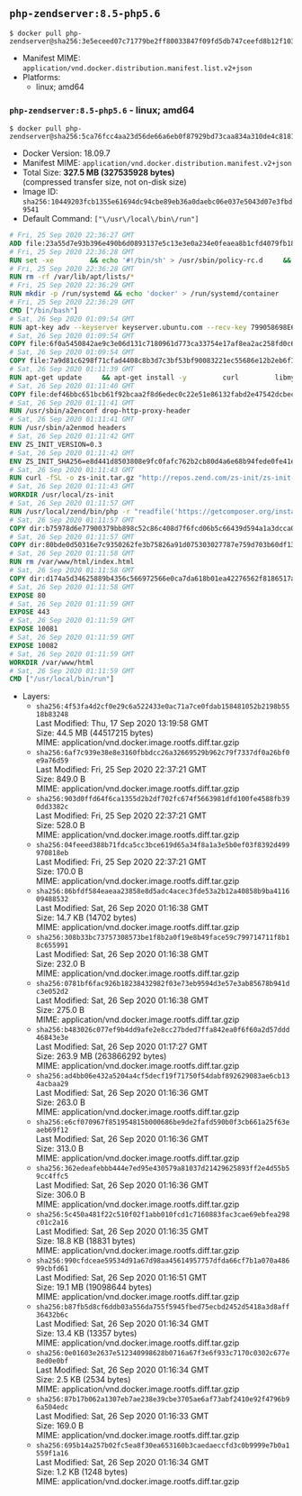 ## `php-zendserver:8.5-php5.6`

```console
$ docker pull php-zendserver@sha256:3e5eceed07c71779be2ff80033847f09fd5db747ceefd8b12f10309ab9412515
```

-	Manifest MIME: `application/vnd.docker.distribution.manifest.list.v2+json`
-	Platforms:
	-	linux; amd64

### `php-zendserver:8.5-php5.6` - linux; amd64

```console
$ docker pull php-zendserver@sha256:5ca76fcc4aa23d56de66a6eb0f87929bd73caa834a310de4c818188a9d603c20
```

-	Docker Version: 18.09.7
-	Manifest MIME: `application/vnd.docker.distribution.manifest.v2+json`
-	Total Size: **327.5 MB (327535928 bytes)**  
	(compressed transfer size, not on-disk size)
-	Image ID: `sha256:10449203fcb1355e61694dc94cbe89eb36a0daebc06e037e5043d07e3fbd9541`
-	Default Command: `["\/usr\/local\/bin\/run"]`

```dockerfile
# Fri, 25 Sep 2020 22:36:27 GMT
ADD file:23a55d7e93b396e490b6d0893137e5c13e3e0a234e0feaea8b1cfd4079fb1882 in / 
# Fri, 25 Sep 2020 22:36:28 GMT
RUN set -xe 		&& echo '#!/bin/sh' > /usr/sbin/policy-rc.d 	&& echo 'exit 101' >> /usr/sbin/policy-rc.d 	&& chmod +x /usr/sbin/policy-rc.d 		&& dpkg-divert --local --rename --add /sbin/initctl 	&& cp -a /usr/sbin/policy-rc.d /sbin/initctl 	&& sed -i 's/^exit.*/exit 0/' /sbin/initctl 		&& echo 'force-unsafe-io' > /etc/dpkg/dpkg.cfg.d/docker-apt-speedup 		&& echo 'DPkg::Post-Invoke { "rm -f /var/cache/apt/archives/*.deb /var/cache/apt/archives/partial/*.deb /var/cache/apt/*.bin || true"; };' > /etc/apt/apt.conf.d/docker-clean 	&& echo 'APT::Update::Post-Invoke { "rm -f /var/cache/apt/archives/*.deb /var/cache/apt/archives/partial/*.deb /var/cache/apt/*.bin || true"; };' >> /etc/apt/apt.conf.d/docker-clean 	&& echo 'Dir::Cache::pkgcache ""; Dir::Cache::srcpkgcache "";' >> /etc/apt/apt.conf.d/docker-clean 		&& echo 'Acquire::Languages "none";' > /etc/apt/apt.conf.d/docker-no-languages 		&& echo 'Acquire::GzipIndexes "true"; Acquire::CompressionTypes::Order:: "gz";' > /etc/apt/apt.conf.d/docker-gzip-indexes 		&& echo 'Apt::AutoRemove::SuggestsImportant "false";' > /etc/apt/apt.conf.d/docker-autoremove-suggests
# Fri, 25 Sep 2020 22:36:28 GMT
RUN rm -rf /var/lib/apt/lists/*
# Fri, 25 Sep 2020 22:36:29 GMT
RUN mkdir -p /run/systemd && echo 'docker' > /run/systemd/container
# Fri, 25 Sep 2020 22:36:29 GMT
CMD ["/bin/bash"]
# Sat, 26 Sep 2020 01:09:54 GMT
RUN apt-key adv --keyserver keyserver.ubuntu.com --recv-key 799058698E65316A2E7A4FF42EAE1437F7D2C623
# Sat, 26 Sep 2020 01:09:54 GMT
COPY file:6f0a5450842ae9c3e06d131c7180961d773ca33754e17af8ea2ac258fd0c6054 in /etc/apt/sources.list.d/zend-server.list 
# Sat, 26 Sep 2020 01:09:54 GMT
COPY file:7a9d81c6298f71cfad4408c8b3d7c3bf53bf90083221ec55686e12b2eb6f16a4 in /etc/apt/sources.list.d/ubuntu-trusty.list 
# Sat, 26 Sep 2020 01:11:39 GMT
RUN apt-get update     && apt-get install -y         curl         libmysqlclient18         unzip         git         zend-server-php-5.6=8.5.15+b8     && rm -rf /var/lib/apt/lists/*     && /usr/local/zend/bin/zendctl.sh stop
# Sat, 26 Sep 2020 01:11:40 GMT
COPY file:def46bbc651bcb61f92bcaa2f8d6edec0c22e51e86132fabd2e47542dcbec0bf in /etc/apache2/conf-available 
# Sat, 26 Sep 2020 01:11:41 GMT
RUN /usr/sbin/a2enconf drop-http-proxy-header
# Sat, 26 Sep 2020 01:11:41 GMT
RUN /usr/sbin/a2enmod headers
# Sat, 26 Sep 2020 01:11:42 GMT
ENV ZS_INIT_VERSION=0.3
# Sat, 26 Sep 2020 01:11:42 GMT
ENV ZS_INIT_SHA256=e8d441d8503808e9fc0fafc762b2cb80d4a6e68b94fede0fe41efdeac10800cb
# Sat, 26 Sep 2020 01:11:43 GMT
RUN curl -fSL -o zs-init.tar.gz "http://repos.zend.com/zs-init/zs-init-docker-${ZS_INIT_VERSION}.tar.gz"     && echo "${ZS_INIT_SHA256} *zs-init.tar.gz" | sha256sum -c -     && mkdir /usr/local/zs-init     && tar xzf zs-init.tar.gz --strip-components=1 -C /usr/local/zs-init     && rm zs-init.tar.gz
# Sat, 26 Sep 2020 01:11:43 GMT
WORKDIR /usr/local/zs-init
# Sat, 26 Sep 2020 01:11:57 GMT
RUN /usr/local/zend/bin/php -r "readfile('https://getcomposer.org/installer');" | /usr/local/zend/bin/php     && /usr/local/zend/bin/php composer.phar self-update && /usr/local/zend/bin/php composer.phar update
# Sat, 26 Sep 2020 01:11:57 GMT
COPY dir:b75978d6e77900379bb898c52c86c408d7f6fcd06b5c66439d594a1a3dcca0b4 in /usr/local/bin 
# Sat, 26 Sep 2020 01:11:57 GMT
COPY dir:80bde0d50316e7c9350262fe3b75826a91d075303027787e759d703b60df13d6 in /usr/local/zend/var/plugins/ 
# Sat, 26 Sep 2020 01:11:58 GMT
RUN rm /var/www/html/index.html
# Sat, 26 Sep 2020 01:11:58 GMT
COPY dir:d174a5d34625889b4356c566972566e0ca7da618b01ea42276562f8186517a67 in /var/www/html 
# Sat, 26 Sep 2020 01:11:58 GMT
EXPOSE 80
# Sat, 26 Sep 2020 01:11:59 GMT
EXPOSE 443
# Sat, 26 Sep 2020 01:11:59 GMT
EXPOSE 10081
# Sat, 26 Sep 2020 01:11:59 GMT
EXPOSE 10082
# Sat, 26 Sep 2020 01:11:59 GMT
WORKDIR /var/www/html
# Sat, 26 Sep 2020 01:11:59 GMT
CMD ["/usr/local/bin/run"]
```

-	Layers:
	-	`sha256:4f53fa4d2cf0e29c6a522433e0ac71a7ce0fdab158481052b2198b5518b83248`  
		Last Modified: Thu, 17 Sep 2020 13:19:58 GMT  
		Size: 44.5 MB (44517215 bytes)  
		MIME: application/vnd.docker.image.rootfs.diff.tar.gzip
	-	`sha256:6af7c939e38e8e3160fbbdcc26a32669529b962c79f7337df0a26bf0e9a76d59`  
		Last Modified: Fri, 25 Sep 2020 22:37:21 GMT  
		Size: 849.0 B  
		MIME: application/vnd.docker.image.rootfs.diff.tar.gzip
	-	`sha256:903d0ffd64f6ca1355d2b2df702fc674f5663981dfd100fe4588fb390dd3382c`  
		Last Modified: Fri, 25 Sep 2020 22:37:21 GMT  
		Size: 528.0 B  
		MIME: application/vnd.docker.image.rootfs.diff.tar.gzip
	-	`sha256:04feeed388b71fdca5cc3bce619d65a34f8a1a3e5b0ef03f8392d499970818eb`  
		Last Modified: Fri, 25 Sep 2020 22:37:21 GMT  
		Size: 170.0 B  
		MIME: application/vnd.docker.image.rootfs.diff.tar.gzip
	-	`sha256:86bfdf584eaeaa23858e8d5adc4acec3fde53a2b12a40858b9ba411609488532`  
		Last Modified: Sat, 26 Sep 2020 01:16:38 GMT  
		Size: 14.7 KB (14702 bytes)  
		MIME: application/vnd.docker.image.rootfs.diff.tar.gzip
	-	`sha256:308b33bc73757308573be1f8b2a0f19e8b49face59c799714711f8b18c655991`  
		Last Modified: Sat, 26 Sep 2020 01:16:38 GMT  
		Size: 232.0 B  
		MIME: application/vnd.docker.image.rootfs.diff.tar.gzip
	-	`sha256:0781bf6fac926b18238432982f03e73eb9594d3e57e3ab85678b941dc3e052d2`  
		Last Modified: Sat, 26 Sep 2020 01:16:38 GMT  
		Size: 275.0 B  
		MIME: application/vnd.docker.image.rootfs.diff.tar.gzip
	-	`sha256:b483026c077ef9b4dd9afe2e8cc27bded7ffa842ea0f6f60a2d57ddd46843e3e`  
		Last Modified: Sat, 26 Sep 2020 01:17:27 GMT  
		Size: 263.9 MB (263866292 bytes)  
		MIME: application/vnd.docker.image.rootfs.diff.tar.gzip
	-	`sha256:ad4bb06e432a5204a4cf5decf19f71750f54dabf892629083ae6cb134acbaa29`  
		Last Modified: Sat, 26 Sep 2020 01:16:36 GMT  
		Size: 263.0 B  
		MIME: application/vnd.docker.image.rootfs.diff.tar.gzip
	-	`sha256:e6cf070967f851954815b000686be9de2fafd590b0f3cb661a25f63eaeb69f12`  
		Last Modified: Sat, 26 Sep 2020 01:16:36 GMT  
		Size: 313.0 B  
		MIME: application/vnd.docker.image.rootfs.diff.tar.gzip
	-	`sha256:362edeafebbb444e7ed95e430579a81037d21429625893ff2e4d55b59cc4ffc5`  
		Last Modified: Sat, 26 Sep 2020 01:16:36 GMT  
		Size: 306.0 B  
		MIME: application/vnd.docker.image.rootfs.diff.tar.gzip
	-	`sha256:5c450a481f22c510f02f1abb010fcd1c7160883fac3cae69ebfea298c01c2a16`  
		Last Modified: Sat, 26 Sep 2020 01:16:35 GMT  
		Size: 18.8 KB (18831 bytes)  
		MIME: application/vnd.docker.image.rootfs.diff.tar.gzip
	-	`sha256:990cfdceae59534d91a67d98aa45614957757dfda66cf7b1a070a48699cbfd61`  
		Last Modified: Sat, 26 Sep 2020 01:16:51 GMT  
		Size: 19.1 MB (19098644 bytes)  
		MIME: application/vnd.docker.image.rootfs.diff.tar.gzip
	-	`sha256:b87fb5d8cf6ddb03a556da755f5945fbed75ecbd2452d5418a3d8aff36432b6c`  
		Last Modified: Sat, 26 Sep 2020 01:16:34 GMT  
		Size: 13.4 KB (13357 bytes)  
		MIME: application/vnd.docker.image.rootfs.diff.tar.gzip
	-	`sha256:0e01603e2637e512340998628b0716a67f3e6f933c7170c0302c677e8ed0e0bf`  
		Last Modified: Sat, 26 Sep 2020 01:16:34 GMT  
		Size: 2.5 KB (2534 bytes)  
		MIME: application/vnd.docker.image.rootfs.diff.tar.gzip
	-	`sha256:87b17b062a1307eb7ae238e39cbe3705ae6af73abf2410e92f4796b96a504edc`  
		Last Modified: Sat, 26 Sep 2020 01:16:33 GMT  
		Size: 169.0 B  
		MIME: application/vnd.docker.image.rootfs.diff.tar.gzip
	-	`sha256:695b14a257b02fc5ea8f30ea653160b3caedaeccfd3c0b9999e7b0a1559f1a16`  
		Last Modified: Sat, 26 Sep 2020 01:16:34 GMT  
		Size: 1.2 KB (1248 bytes)  
		MIME: application/vnd.docker.image.rootfs.diff.tar.gzip
